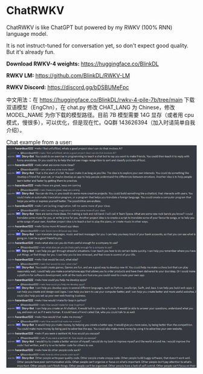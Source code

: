 # ChatRWKV
ChatRWKV is like ChatGPT but powered by my RWKV (100% RNN) language model.

It is not instruct-tuned for conversation yet, so don't expect good quality. But it's already fun.

**Download RWKV-4 weights:** https://huggingface.co/BlinkDL

**RWKV LM:** https://github.com/BlinkDL/RWKV-LM

**RWKV Discord:** https://discord.gg/bDSBUMeFpc

中文用法：在 https://huggingface.co/BlinkDL/rwkv-4-pile-7b/tree/main 下载双语模型（EngChn），在 chat.py 修改 CHAT_LANG 为 Chinese，修改 MODEL_NAME 为你下载的模型路径。目前 7B 模型需要 14G 显存（或者用 cpu 模式，慢很多），可以优化，但是现在忙。QQ群 143626394（加入时请简单自我介绍）。

Chat example from a user:
![ChatRWKV](ChatRWKV.png)
